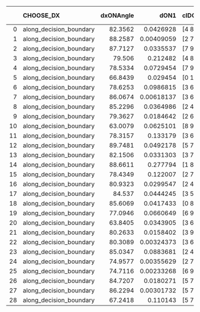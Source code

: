 |    | CHOOSE_DX               |   dxONAngle |       dON1 | cIDON1   |   dON_patch_1 |   nTON |        dON |   dxOFFAngle |     dOFF1 | cIDOFF1   |   dOFF_patch_1 |   nTOFF |      dOFF | SUCCESS   |   nExp |   dual_point_id |   subpoint_time_seconds |   total_execution_time |     logp |   dOFF/dON | Vote dOFF>dON   |
|---:|:------------------------|------------:|-----------:|:---------|--------------:|-------:|-----------:|-------------:|----------:|:----------|---------------:|--------:|----------:|:----------|-------:|----------------:|------------------------:|-----------------------:|---------:|-----------:|:----------------|
|  0 | along_decision_boundary |     82.3562 | 0.0426928  | [4 8]    |    0.0426928  |      1 | 0.0426928  |      76.0854 | 0.054787  | [4 8]     |      0.054787  |       1 | 0.054787  | True      |      1 |               1 |                0.663212 |                1.11185 |  0       |   1.28328  | True            |
|  1 | along_decision_boundary |     88.2587 | 0.00409059 | [2 7]    |    0.00409059 |      1 | 0.00409059 |      89.3333 | 0.0128066 | [2 7]     |      0.0128066 |       1 | 0.0128066 | True      |      2 |               2 |                0.646809 |                1.76768 | -0.5     |   3.13074  | True            |
|  2 | along_decision_boundary |     87.7127 | 0.0335537  | [7 9]    |    0.0335537  |      1 | 0.0335537  |      88.9824 | 0.206194  | [7 9]     |      0.206194  |       1 | 0.206194  | True      |      3 |               4 |                0.88015  |                3.64722 | -1       |   6.14519  | True            |
|  3 | along_decision_boundary |     79.506  | 0.212482   | [4 8]    |    0.212482   |      1 | 0.212482   |      80.4116 | 0.237903  | [4 8]     |      0.237903  |       1 | 0.237903  | True      |      4 |               5 |                1.29918  |                4.9534  | -1.5     |   1.11964  | True            |
|  4 | along_decision_boundary |     78.5334 | 0.0729454  | [7 9]    |    0.0729454  |      1 | 0.0729454  |      87.1391 | 0.0113808 | [7 9]     |      0.0113808 |       1 | 0.0113808 | False     |      5 |               6 |                0.943525 |                5.90592 | -2       |   0.156017 | False           |
|  5 | along_decision_boundary |     66.8439 | 0.029454   | [0 1]    |    0.029454   |      1 | 0.029454   |      74.9875 | 0.952675  | [0 1]     |      0.952675  |       1 | 0.952675  | True      |      6 |               7 |                1.22678  |                7.14169 | -0.9     |  32.3445   | True            |
|  6 | along_decision_boundary |     78.6253 | 0.0986815  | [3 6]    |    0.0986815  |      1 | 0.0986815  |      85.8193 | 0.194967  | [3 6]     |      0.194967  |       1 | 0.194967  | True      |      7 |               8 |                0.782341 |                7.9332  | -1.33333 |   1.97572  | True            |
|  7 | along_decision_boundary |     86.0674 | 0.00618137 | [3 6]    |    0.00618137 |      1 | 0.00618137 |      84.9203 | 0.100587  | [3 6]     |      0.100587  |       1 | 0.100587  | True      |      8 |               9 |                0.64835  |                8.59056 | -1.78571 |  16.2726   | True            |
|  8 | along_decision_boundary |     85.2296 | 0.0364986  | [2 4]    |    0.0364986  |      1 | 0.0364986  |      89.622  | 0.0072914 | [2 4]     |      0.0072914 |       1 | 0.0072914 | False     |      9 |              10 |                0.629038 |                9.22761 | -2.25    |   0.199772 | False           |
|  9 | along_decision_boundary |     79.3627 | 0.0184642  | [2 6]    |    0.0184642  |      1 | 0.0184642  |      86.6342 | 0.14023   | [2 6]     |      0.14023   |       1 | 0.14023   | True      |     10 |              11 |                0.956046 |               10.1932  | -1.38889 |   7.59468  | True            |
| 10 | along_decision_boundary |     63.0079 | 0.0625101  | [8 9]    |    0.0625101  |      1 | 0.0625101  |      71.6146 | 0.139994  | [8 9]     |      0.139994  |       1 | 0.139994  | True      |     11 |              12 |                0.716956 |               10.9222  | -1.8     |   2.23954  | True            |
| 11 | along_decision_boundary |     78.3157 | 0.133179   | [3 6]    |    0.133179   |      1 | 0.133179   |      84.2726 | 0.156636  | [3 6]     |      0.156636  |       1 | 0.156636  | True      |     12 |              13 |                0.920403 |               11.8506  | -2.22727 |   1.17613  | True            |
| 12 | along_decision_boundary |     89.7481 | 0.0492178  | [5 7]    |    0.0492178  |      1 | 0.0492178  |      83.9304 | 0.0422944 | [5 7]     |      0.0422944 |       1 | 0.0422944 | False     |     13 |              14 |                0.727459 |               12.586   | -2.66667 |   0.859332 | False           |
| 13 | along_decision_boundary |     82.1506 | 0.0331303  | [3 7]    |    0.0331303  |      1 | 0.0331303  |      89.1383 | 0.0661069 | [3 7]     |      0.0661069 |       1 | 0.0661069 | True      |     14 |              15 |                0.854016 |               13.4461  | -1.88462 |   1.99536  | True            |
| 14 | along_decision_boundary |     88.6611 | 0.277794   | [1 8]    |    0.277794   |      1 | 0.277794   |      86.9976 | 0.15515   | [0 8]     |      0.15515   |       1 | 0.15515   | False     |     15 |              16 |                0.911857 |               14.3639  | -2.28571 |   0.558506 | False           |
| 15 | along_decision_boundary |     78.4349 | 0.122007   | [2 7]    |    0.122007   |      1 | 0.122007   |      74.7425 | 0.0173307 | [2 7]     |      0.0173307 |       1 | 0.0173307 | False     |     16 |              17 |                0.66724  |               15.0391  | -1.63333 |   0.142047 | False           |
| 16 | along_decision_boundary |     80.9323 | 0.0299547  | [2 4]    |    0.0299547  |      1 | 0.0299547  |      82.5992 | 0.0444201 | [2 4]     |      0.0444201 |       1 | 0.0444201 | True      |     17 |              18 |                0.682283 |               15.7294  | -1.125   |   1.48291  | True            |
| 17 | along_decision_boundary |     84.537  | 0.0444245  | [3 5]    |    0.0444245  |      1 | 0.0444245  |      86.4135 | 0.0266083 | [3 5]     |      0.0266083 |       1 | 0.0266083 | False     |     18 |              19 |                0.712773 |               16.4517  | -1.44118 |   0.598955 | False           |
| 18 | along_decision_boundary |     85.6069 | 0.0417433  | [0 8]    |    0.0417433  |      1 | 0.0417433  |      82.0702 | 0.0563691 | [1 8]     |      0.0563691 |       1 | 0.0563691 | True      |     19 |              20 |                0.900699 |               17.3574  | -1       |   1.35037  | True            |
| 19 | along_decision_boundary |     77.0946 | 0.0660649  | [6 9]    |    0.0660649  |      1 | 0.0660649  |      78.4325 | 0.217018  | [6 9]     |      0.217018  |       1 | 0.217018  | True      |     20 |              21 |                0.969539 |               18.3369  | -1.28947 |   3.28493  | True            |
| 20 | along_decision_boundary |     63.8405 | 0.0343905  | [3 6]    |    0.0343905  |      1 | 0.0343905  |      74.9104 | 0.2578    | [3 6]     |      0.2578    |       1 | 0.2578    | True      |     21 |              22 |                0.592861 |               18.9363  | -1.6     |   7.49627  | True            |
| 21 | along_decision_boundary |     80.2633 | 0.0158402  | [3 9]    |    0.0158402  |      1 | 0.0158402  |      86.2896 | 0.0936604 | [3 9]     |      0.0936604 |       1 | 0.0936604 | True      |     22 |              23 |                1.03606  |               19.9849  | -1.92857 |   5.91284  | True            |
| 22 | along_decision_boundary |     80.3089 | 0.00324373 | [3 6]    |    0.00324373 |      1 | 0.00324373 |      86.6131 | 0.0848643 | [3 6]     |      0.0848643 |       1 | 0.0848643 | True      |     23 |              24 |                0.686655 |               20.6786  | -2.27273 |  26.1625   | True            |
| 23 | along_decision_boundary |     85.0347 | 0.0883681  | [2 4]    |    0.0883681  |      1 | 0.0883681  |      84.6987 | 0.0158908 | [2 4]     |      0.0158908 |       1 | 0.0158908 | False     |     24 |              25 |                0.811363 |               21.4993  | -2.63043 |   0.179825 | False           |
| 24 | along_decision_boundary |     74.9577 | 0.00355629 | [2 7]    |    0.00355629 |      1 | 0.00355629 |      82.2845 | 0.0576182 | [2 7]     |      0.0576182 |       1 | 0.0576182 | True      |     25 |              26 |                0.679764 |               22.2001  | -2.08333 |  16.2018   | True            |
| 25 | along_decision_boundary |     74.7116 | 0.00233268 | [6 9]    |    0.00233268 |      1 | 0.00233268 |      78.2272 | 0.0959145 | [6 9]     |      0.0959145 |       1 | 0.0959145 | True      |     26 |              27 |                0.817925 |               23.027   | -2.42    |  41.1178   | True            |
| 26 | along_decision_boundary |     84.7207 | 0.0180271  | [5 7]    |    0.0180271  |      1 | 0.0180271  |      83.7708 | 0.123685  | [5 7]     |      0.123685  |       1 | 0.123685  | True      |     27 |              28 |                0.766898 |               23.8029  | -2.76923 |   6.86105  | True            |
| 27 | along_decision_boundary |     86.2294 | 0.00301732 | [5 7]    |    0.00301732 |      1 | 0.00301732 |      86.5257 | 0.0485191 | [5 7]     |      0.0485191 |       1 | 0.0485191 | True      |     28 |              29 |                0.589881 |               24.4039  | -3.12963 |  16.0802   | True            |
| 28 | along_decision_boundary |     67.2418 | 0.110143   | [5 7]    |    0.110143   |      1 | 0.110143   |      82.5882 | 0.14074   | [5 7]     |      0.14074   |       1 | 0.14074   | True      |     29 |              30 |                1.18972  |               25.6067  | -3.5     |   1.2778   | True            |